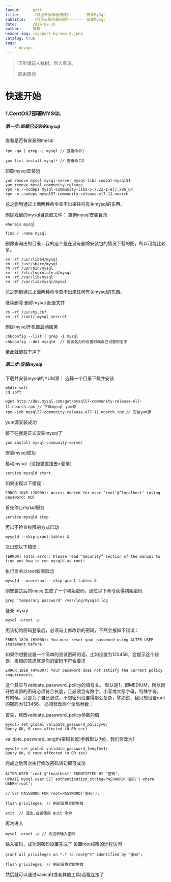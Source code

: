 ```yaml
---
layout:     post
title:      《阿里云服务器搭建》------ 安装MySql
subtitle:   《阿里云服务器搭建》------ 安装MySql
date:       2019-02-16
author:     傅枫
header-img: img/post-bg-mma-5.jpeg
catalog: true
tags:
    - devops
---
```


> 正所谓前人栽树，后人乘凉。
> 
> 感谢原创


# 快速开始

### 1.CentOS7部署MYSQL

##### 第一步:卸载已安装的mysql
查看是否有安装的mysql
```
rpm -qa | grep -i mysql // 查看命令1

yum list install mysql* // 查看命令2
```
卸载mysql安装包

```
yum remove mysql mysql-server mysql-libs compat-mysql51
yum remove mysql-community-release
rpm -e --nodeps mysql-community-libs-5.7.22-1.el7.x86_64
rpm -e –nodeps mysql57-community-release-el7-11.noarch
```

总之删到通过上面两种命令查不出来任何有关mysql的东西。

删除残留的mysql目录或文件：
查询mysql安装目录

```
whereis mysql 

find / -name mysql
```
删除查询出的目录，我的这个是在没有删除安装包的情况下截的图，所以可能比较多。


```
rm -rf /usr/lib64/mysql
rm -rf /usr/share/mysql
rm -rf /usr/bin/mysql
rm -rf /etc/logrotate.d/mysql
rm -rf /var/lib/mysql
rm -rf /var/lib/mysql/mysql

```
总之删到通过上面两种命令查不出来任何有关mysql的东西。

继续删除
删除mysql 配置文件
```
rm –rf /usr/my.cnf
rm -rf /root/.mysql_sercret  
```
删除mysql开机自启动服务

```
chkconfig --list | grep -i mysql
chkconfig --del mysqld  // 服务名为你设置时候自己设置的名字
```
至此就卸载干净了


##### 第二步:安装mysql
下载并安装mysql的YUM源：
选择一个目录下载并安装


```
mkdir soft
cd soft

wget http://dev.mysql.com/get/mysql57-community-release-el7-11.noarch.rpm // 下载mysql yum源
rpm -ivh mysql57-community-release-el7-11.noarch.rpm // 安装yum源
```

yum源安装成功 

接下在就是正式安装mysql了
```
yum install mysql-community-server
```
安装mysql成功 

启动mysql（没报错直接去>登录）
```
service mysqld start
```

如果出现以下错误：

```
ERROR 1045 (28000): Access denied for user ‘root’@’localhost’ (using password: NO)
```
首先停止mysql服务


```
service mysqld stop
```
再以不检查权限的方式启动
```
mysqld --skip-grant-tables &
```
又出现以下错误：
```
[ERROR] Fatal error: Please read “Security” section of the manual to find out how to run mysqld as root!
```
执行命令以root权限启动
```
mysqld --user=root --skip-grant-tables &
```
刚安装之后的mysql生成了一个初始密码，通过以下命令获得初始密码
```
grep 'temporary password' /var/log/mysqld.log
```
登录 mysql
```
mysql -uroot -p
```
 
用该初始密码登录后，必须马上修改新的密码，不然会报如下错误：
 
```
ERROR 1820 (HY000): You must reset your password using ALTER USER statement before
```
如果你想要设置一个简单的测试密码的话，比如设置为123456，会提示这个错误，报错的意思就是你的密码不符合要求
  
```
ERROR 1819 (HY000): Your password does not satisfy the current policy requirements
```
这个其实与validate_password_policy的值有关。
默认是1，即MEDIUM，所以刚开始设置的密码必须符合长度，且必须含有数字，小写或大写字母，特殊字符。 
有时候，只是为了自己测试，不想密码设置得那么复杂，譬如说，我只想设置root的密码为123456。 
必须修改两个全局参数：

首先，修改validate_password_policy参数的值
```
mysql> set global validate_password_policy=0;
Query OK, 0 rows affected (0.00 sec)
```
validate_password_length(密码长度)参数默认为8，我们修改为1

 ```
 mysql> set global validate_password_length=1;
 Query OK, 0 rows affected (0.00 sec)
 ```
完成之后再次执行修改密码语句即可成功
 ```
 ALTER USER 'root'@'localhost' IDENTIFIED BY '密码';
 UPDATE mysql.user SET authentication_string=PASSWORD('密码') where USER='root';
 
// SET PASSWORD FOR root=PASSWORD('密码');
 
 flush privileges; // 刷新设置立即生效
 
 exit  // 退出,或者使用 quit 命令
 ```
再次进入

```
mysql -uroot –p // 会提示输入密码
```
输入密码，成功则密码设置完成了
设置root权限的远程访问
```
grant all privileges on *.* to root@"%" identified by "密码";

flush privileges; // 刷新设置立即生效
```
然后就可以通过navicat(或者其他工具)远程连接了

